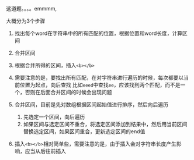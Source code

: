 这道题。。。。emmmm,

大概分为3个步骤

1. 找出每个word在字符串中的所有匹配的位置，根据位置和word长度，计算区间
2. 合并区间
3. 根据合并所得的区间，插入`<b></b>`

1. 需要注意的是，要找出所有匹配，在对字符串进行遍历的时候，每次都要以当前位置为起点，向后查找
   比如`eeed`中查找`ee`，应该找到两个匹配，而不是一个，否则在后面合并区间的时候会出现问题
2. 合并区间，目前是先对数组根据区间起始值进行排序，然后向后遍历
   1. 先选定一个区间，向后遍历
   2. 如果区间与选定区间不重合，将选定区间添加到结果中，然后用当前区间替换选定区间，如果区间重合，更新选定区间的end值
3. 插入`<b></b>`相对简单些，需要注意的是，由于插入会对字符串长度产生影响，应当从后往前插入
